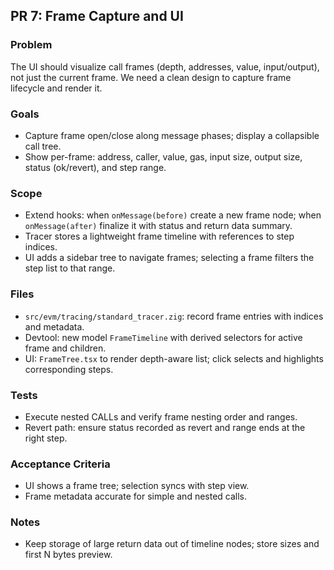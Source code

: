 ## PR 7: Frame Capture and UI

### Problem

The UI should visualize call frames (depth, addresses, value, input/output), not just the current frame. We need a clean design to capture frame lifecycle and render it.

### Goals

- Capture frame open/close along message phases; display a collapsible call tree.
- Show per-frame: address, caller, value, gas, input size, output size, status (ok/revert), and step range.

### Scope

- Extend hooks: when `onMessage(before)` create a new frame node; when `onMessage(after)` finalize it with status and return data summary.
- Tracer stores a lightweight frame timeline with references to step indices.
- UI adds a sidebar tree to navigate frames; selecting a frame filters the step list to that range.

### Files

- `src/evm/tracing/standard_tracer.zig`: record frame entries with indices and metadata.
- Devtool: new model `FrameTimeline` with derived selectors for active frame and children.
- UI: `FrameTree.tsx` to render depth-aware list; click selects and highlights corresponding steps.

### Tests

- Execute nested CALLs and verify frame nesting order and ranges.
- Revert path: ensure status recorded as revert and range ends at the right step.

### Acceptance Criteria

- UI shows a frame tree; selection syncs with step view.
- Frame metadata accurate for simple and nested calls.

### Notes

- Keep storage of large return data out of timeline nodes; store sizes and first N bytes preview.
